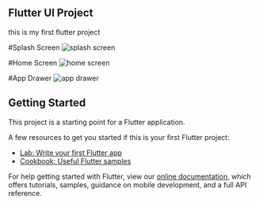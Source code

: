 ## Flutter UI Project

this is my first flutter project

#Splash Screen
![splash screen](https://user-images.githubusercontent.com/50751005/102719113-0d819300-4312-11eb-8b60-7a41e3d4ff52.png)

#Home Screen
![home screen](https://user-images.githubusercontent.com/50751005/102719117-17a39180-4312-11eb-9eaf-2469d3e9e1c5.png)

#App Drawer
![app drawer](https://user-images.githubusercontent.com/50751005/102719121-21c59000-4312-11eb-89b3-bc4caa4a4fdc.png)

## Getting Started

This project is a starting point for a Flutter application.

A few resources to get you started if this is your first Flutter project:

- [Lab: Write your first Flutter app](https://flutter.dev/docs/get-started/codelab)
- [Cookbook: Useful Flutter samples](https://flutter.dev/docs/cookbook)

For help getting started with Flutter, view our
[online documentation](https://flutter.dev/docs), which offers tutorials,
samples, guidance on mobile development, and a full API reference.

